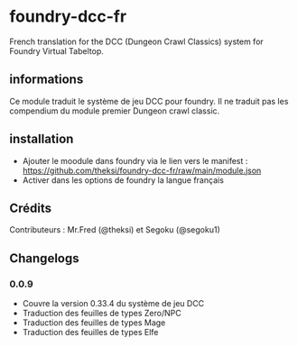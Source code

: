 # foundry-dcc-fr

French translation for the DCC (Dungeon Crawl Classics) system for Foundry Virtual Tabeltop.

## informations

Ce module traduit le système de jeu DCC pour foundry. Il ne traduit pas les compendium du module premier Dungeon crawl classic.

## installation

- Ajouter le moodule dans foundry via le lien vers le manifest : https://github.com/theksi/foundry-dcc-fr/raw/main/module.json
- Activer dans les options de foundry la langue français

## Crédits
Contributeurs : Mr.Fred (@theksi) et Segoku (@segoku1)

## Changelogs
### 0.0.9
- Couvre la version 0.33.4 du système de jeu DCC
- Traduction des feuilles de types Zero/NPC
- Traduction des feuilles de types Mage
- Traduction des feuilles de types Elfe

